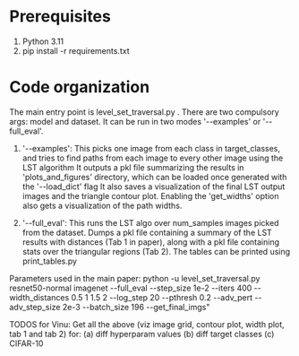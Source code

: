 
# Prerequisites

1. Python 3.11
2. pip install -r requirements.txt

# Code organization

The main entry point is level_set_traversal.py . There are two compulsory args: model and dataset. It can be run in two modes '--examples' or '--full_eval'.

1. '--examples': 
    This picks one image from each class in target_classes, and tries to find paths from each image to every other image using the LST algorithm
    It outputs a pkl file summarizing the results in 'plots_and_figures' directory, which can be loaded once generated with the '--load_dict' flag
    It also saves a visualization of the final LST output images and the triangle contour plot. 
    Enabling the 'get_widths' option also gets a visualization of the path widths.

2. '--full_eval': 
    This runs the LST algo over num_samples images picked from the dataset.
    Dumps a pkl file containing a summary of the LST results with distances (Tab 1 in paper), along with a pkl file containing stats over the triangular regions (Tab 2). The tables can be printed using print_tables.py
    

Parameters used in the main paper: python -u level_set_traversal.py resnet50-normal imagenet --full_eval --step_size 1e-2 --iters 400 --width_distances 0.5 1 1.5 2 --log_step 20 --pthresh 0.2 --adv_pert --adv_step_size 2e-3 --batch_size 196 --get_final_imgs"

TODOS for Vinu:
    Get all the above (viz image grid, contour plot, width plot, tab 1 and tab 2) for:
        (a) diff hyperparam values
        (b) diff target classes
        (c) CIFAR-10 

<!-- # Examples:  -->

<!-- ### ResNet-50 (normal) Image
hostname; python -u null_space_attack_imagenet_new.py resnet50-normal --full_eval --step_size 1e-2 --iters 400 --width_distances 0.5 1 1.5 2 --log_step 20 --pthresh 0.2 --adv_pert --adv_step_size 3e-4 --batch_size 196"

### ResNet-50 (Linf robust)
python -u null_space_attack_i
magenet_new.py resnet50-linf --full_eval --step_size 1e-2 --iters 400 --width_distances 0.5 1 1.5 2 --log_step 20 --pthresh 0.2 --adv_pert --adv_step_size 2e-3 --batch_size 196" -->
